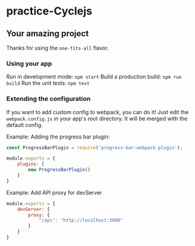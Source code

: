 # practice-Cyclejs

## Your amazing project

Thanks for using the `one-fits-all` flavor.

### Using your app

Run in development mode: `npm start`
Build a production build: `npm run build`
Run the unit tests: `npm test`

### Extending the configuration

If you want to add custom config to webpack, you can do it! Just edit the `webpack.config.js` in your app's root directory. It will be merged with the default config.

Example: Adding the progress bar plugin:
```javascript
const ProgressBarPlugin = require('progress-bar-webpack-plugin');

module.exports = {
    plugins: [
        new ProgressBarPlugin()
    ]
}
```
Example: Add API proxy for devServer
```javascript
module.exports = {
    devServer: {
        proxy: {
            "/api": "http://localhost:3000"
        }
    }
}
```
